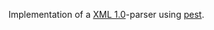 Implementation of a [XML 1.0](https://www.w3.org/TR/REC-xml/#NT-XMLDecl)-parser using [pest](https://github.com/pest-parser/pest).
